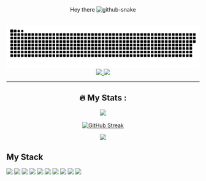 <div align="center">
    <div>
	<span style="font-size:50"> Hey there </span>
 	<picture>
  <source media="(prefers-color-scheme: dark)" srcset="github-snake-dark.svg" />
  <source media="(prefers-color-scheme: light)" srcset="github-snake.svg" />
  <img alt="github-snake" src="github-snake.svg" />
</picture>
    </div>
<br/>
<br/>

  <img src="https://raw.githubusercontent.com/BaggerFast/BaggerFast/7cec79dcbf9094e2b32d47439e1a2afe64e768bf/assets/github-snake.svg"/>

<div id="Links" align="center">
  <a href="https://t.me/bluabitch">
    <img src="https://img.shields.io/badge/telegram-blue?style=for-the-badge&logo=telegram&logoColor=black"/>
  </a>
  <a href="https://vk.com/its.artur">
    <img src="https://img.shields.io/badge/vk-blue?style=for-the-badge&logo=vk&logoColor=white"/>
  </a>
</div>
<hr/>

<h2 align="center">🔥 My Stats :</h2>

![](http://github-profile-summary-cards.vercel.app/api/cards/profile-details?username=Tuuraa&theme=dark)

   [![GitHub Streak](https://streak-stats.demolab.com?user=Tuuraa&theme=dark&date_format=M%20j%5B%2C%20Y%5D)](https://git.io/streak-stats)

![](http://github-profile-summary-cards.vercel.app/api/cards/stats?username=Tuuraa&theme=dark)
	
	
</div>

<h2 >My Stack</h2>

<div id="Stack">
	<img src="https://img.icons8.com/dusk/344/python.png" Wight="30" Height="30"/>
	<img src="https://upload.wikimedia.org/wikipedia/commons/thumb/7/7d/Microsoft_.NET_logo.svg/1200px-Microsoft_.NET_logo.svg.png" Wight="30" Height="30"/>
	<img src="https://img.icons8.com/color/344/c-sharp-logo.png" Wight="20" Height="30"/>
 	<img src="https://cdn-icons-png.flaticon.com/128/5968/5968292.png" Wight="30" Height="30" />
 	<img src="https://img.icons8.com/?size=80&id=VXQrhy9fWtm1&format=png" Wight="30" Height="30" />
   	<img src="https://img.icons8.com/?size=48&id=yUdJlcKanVbh&format=png" Wight="30" Height="30" />
    	<img src="https://avatars.githubusercontent.com/u/33784865?s=280&v=4" Wight="30" Height="30" />
     	<img src="https://img.icons8.com/?size=80&id=YjeKwnSQIBUq&format=png" Wight="30" Height="30" />
      	<img src="https://img.icons8.com/?size=48&id=EAUyKy3IwmqM&format=png" Wight="30" Height="30" />
        <img src="https://img.icons8.com/?size=80&id=baihjTL3IBX9&format=png" Wight="30" Height="30" />

</div>

